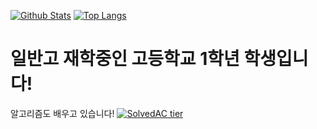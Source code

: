 [![Github Stats](https://github-readme-stats.vercel.app/api?username=koder0205&hide=contribs)](https://github.com/anuraghazra/github-readme-stats)
[![Top Langs](https://github-readme-stats.vercel.app/api/top-langs/?username=koder0205&layout=compact)](https://github.com/anuraghazra/github-readme-stats)  
# 일반고 재학중인 고등학교 1학년 학생입니다!  
  
  알고리즘도 배우고 있습니다!
[![SolvedAC tier](http://mazassumnida.wtf/api/generate_badge?boj=koder0205)](https://solved.ac/koder0205) 
<!--
**Koder0205/Koder0205** is a ✨ _special_ ✨ repository because its `README.md` (this file) appears on your GitHub profile.

Here are some ideas to get you started:

- 🔭 I’m currently working on ...
- 🌱 I’m currently learning ...
-->
